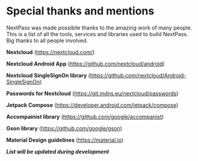 # Special thanks and mentions

NextPass was made possibile thanks to the amazing work of many people. This is a list of all the tools, services and libraries used to build NextPass. Big thanks to all people involved.

**Nextcloud** (https://nextcloud.com/)

**Nextcloud Android App** (https://github.com/nextcloud/android)

**Nextcloud SingleSignOn library** (https://github.com/nextcloud/Android-SingleSignOn)

**Passwords for Nextcloud** (https://git.mdns.eu/nextcloud/passwords)

**Jetpack Compose** (https://developer.android.com/jetpack/compose)

**Accompainist library** (https://github.com/google/accompanist)

**Gson library** (https://github.com/google/gson)

**Material Design guidelines** (https://material.io)


***List will be updated during development***
